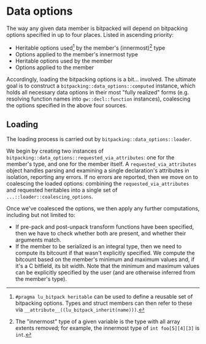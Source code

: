 
# Data options

The way any given data member is bitpacked will depend on bitpacking options specified in up to four places. Listed in ascending priority:

* Heritable options used[^heritable] by the member's (innermost)[^innermost] type
* Options applied to the member's innermost type
* Heritable options used by the member
* Options applied to the member

[^heritable]: `#pragma lu_bitpack heritable` can be used to define a reusable set of bitpacking options. Types and struct members can then refer to these via `__attribute__((lu_bitpack_inherit(name)))`.

[^innermost]: The "innermost" type of a given variable is the type with all array extents removed; for example, the innermost type of `int foo[5][4][3]` is `int`.

Accordingly, loading the bitpacking options is a bit... involved. The ultimate goal is to construct a `bitpacking::data_options::computed` instance, which holds all necessary data options in their most "fully realized" forms (e.g. resolving function names into `gw::decl::function` instances), coalescing the options specified in the above four sources.

## Loading

The loading process is carried out by `bitpacking::data_options::loader`.

We begin by creating two instances of `bitpacking::data_options::requested_via_attributes`: one for the member's type, and one for the member itself. A `requested_via_attributes` object handles parsing and examining a single declaration's attributes in isolation, reporting any errors. If no errors are reported, then we move on to coalescing the loaded options: combining the `requested_via_attributes` and requested heritables into a single set of `...::loader::coalescing_options`.

Once we've coalesced the options, we then apply any further computations, including but not limited to:

* If pre-pack and post-unpack transform functions have been specified, then we have to check whether both are present, and whether their arguments match.
* If the member to be serialized is an integral type, then we need to compute its bitcount if that wasn't explicitly specified. We compute the bitcount based on the member's minimum and maximum values and, if it's a C bitfield, its bit width. Note that the minimum and maximum values can be explicitly specified by the user (and are otherwise inferred from the member's type).